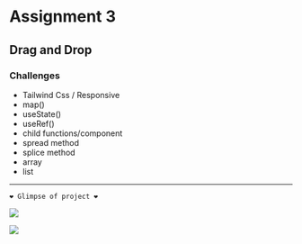 # Assignment 3


## Drag and Drop 

### Challenges 
- Tailwind Css / Responsive 
- map() 
- useState()
- useRef()
- child functions/component
- spread method 
- splice method
- array
- list 

<hr/> 

`❤️ Glimpse of project ❤️`

![](/drag//public/drag%26drop.png)


![](/drag//public/d%26d.png)
